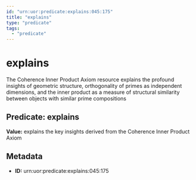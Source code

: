 ```yaml
---
id: "urn:uor:predicate:explains:045:175"
title: "explains"
type: "predicate"
tags:
  - "predicate"
---
```


# explains

The Coherence Inner Product Axiom resource explains the profound insights of geometric structure, orthogonality of primes as independent dimensions, and the inner product as a measure of structural similarity between objects with similar prime compositions

## Predicate: explains

**Value:** explains the key insights derived from the Coherence Inner Product Axiom

## Metadata

- **ID:** urn:uor:predicate:explains:045:175
